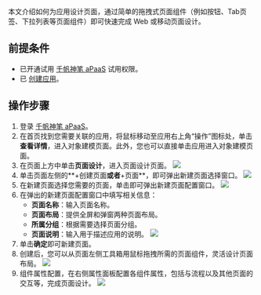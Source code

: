 本文介绍如何为应用设计页面，通过简单的拖拽式页面组件（例如按钮、Tab页签、下拉列表等页面组件）即可快速完成 Web 或移动页面设计。


## 前提条件

- 已开通试用 [千帆神笔 aPaaS](https://cloud.tencent.com/login?&s_url=https://apaas.cloud.tencent.com/sign/cloud) 试用权限。
- 已 [创建应用](https://cloud.tencent.com/document/product/1365/51314)。


## 操作步骤
1. 登录 [千帆神笔 aPaaS](https://apaas.cloud.tencent.com/backend)。
2. 在首页找到您需要关联的应用，将鼠标移动至应用右上角“操作”图标处，单击**查看详情**，进入对象建模页面。此外，您也可以直接单击应用进入对象建模页面。
3. 在页面上方中单击**页面设计**，进入页面设计页面。
![](https://qcloudimg.tencent-cloud.cn/raw/9a368337a511b618b6af6daf096e50a1.png)
4. 单击页面左侧的**+创建页面**或者**+页面**，即可弹出新建页面选择窗口。
![](https://qcloudimg.tencent-cloud.cn/raw/b7085c796c408e4cca73c39e95a98946.png)
5. 在新建页面选择您需要的页面，单击即可弹出新建页面配置窗口。
![](https://qcloudimg.tencent-cloud.cn/raw/e1acdd3ae79c56b1b8d4c63950c8e6d8.png)
6. 在弹出的新建页面配置窗口中填写相关信息：
	- **页面名称**：输入页面名称。
	- **页面布局**：提供全屏和弹窗两种页面布局。
	- **所属分组**：根据需要选择页面分组。
	- **页面说明**：输入用于描述应用的说明。
![](https://qcloudimg.tencent-cloud.cn/raw/974fc6c16e3b06e8d7b71077ede1a380.png)
7. 单击**确定**即可新建页面。
8. 创建后，您可以从页面左侧工具箱用鼠标拖拽所需的页面组件，灵活设计页面布局。
![](https://qcloudimg.tencent-cloud.cn/raw/40e1044bcdbd88ea58ccbd23dc915194.png)
9. 组件属性配置，在右侧属性面板配置各组件属性，包括与流程以及其他页面的交互等，完成页面设计。
![](https://qcloudimg.tencent-cloud.cn/raw/6713f472268839ee13aa53a362cb4f82.png)

